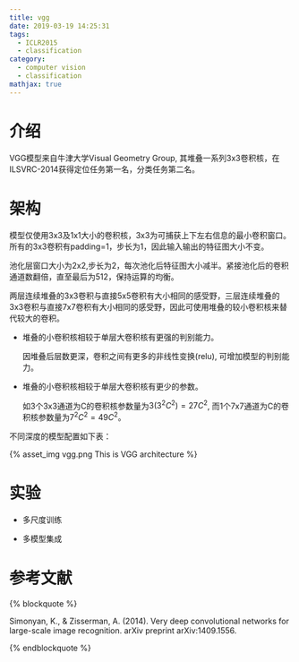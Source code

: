 ```yaml
---
title: vgg
date: 2019-03-19 14:25:31
tags:
  - ICLR2015
  - classification
category:
  - computer vision
  - classification
mathjax: true
---
```


# 介绍
VGG模型来自牛津大学Visual Geometry Group, 其堆叠一系列3x3卷积核，在ILSVRC-2014获得定位任务第一名，分类任务第二名。

# 架构
模型仅使用3x3及1x1大小的卷积核，3x3为可捕获上下左右信息的最小卷积窗口。所有的3x3卷积有padding=1，步长为1，因此输入输出的特征图大小不变。

池化层窗口大小为2x2,步长为2，每次池化后特征图大小减半。紧接池化后的卷积通道数翻倍，直至最后为512，保持运算的均衡。

两层连续堆叠的3x3卷积与直接5x5卷积有大小相同的感受野，三层连续堆叠的3x3卷积与直接7x7卷积有大小相同的感受野，因此可使用堆叠的较小卷积核来替代较大的卷积。

* 堆叠的小卷积核相较于单层大卷积核有更强的判别能力。

    因堆叠后层数更深，卷积之间有更多的非线性变换(relu), 可增加模型的判别能力。

* 堆叠的小卷积核相较于单层大卷积核有更少的参数。

    如3个3x3通道为C的卷积核参数量为$3(3^2C^2)=27C^2$, 而1个7x7通道为C的卷积核参数量为$7^2C^2=49C^2$。

不同深度的模型配置如下表：

{% asset_img vgg.png This is VGG architecture %}

# 实验

* 多尺度训练

* 多模型集成

# 参考文献
{% blockquote %}

Simonyan, K., & Zisserman, A. (2014). Very deep convolutional networks for large-scale image recognition. arXiv preprint arXiv:1409.1556.

{% endblockquote %}

